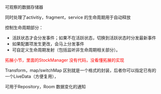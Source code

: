 可观察的数据存储器  

同时处理了activitiy，fragment，service 的生命周期用于自动释放  



控制生命周期部分：

- 活跃状态才会分发事件；如果不在活跃状态，切换到活跃状态时分发最新事件
- 如果配置项发生更改，会马上分发事件
- 可自定义生命周期发射（包括监听非生命周期相关部分）。



<font color=red>拓展小节，里面的StockManager 没有代码，没看懂拓展的实现</font>



Transform，map/switchMap 区别就是一个格式的封装，后者你可以指定已有的一个LiveData（方便复用），



可用于Repository，Room 数据变化的通知
